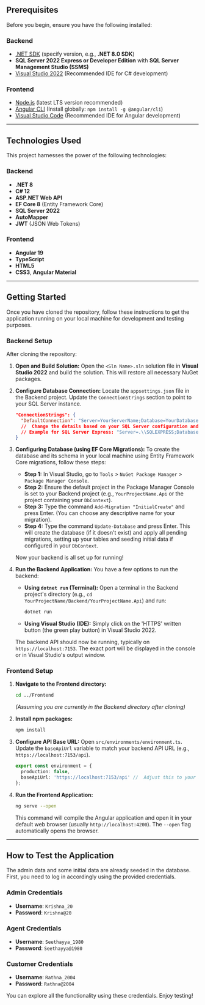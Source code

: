 ## Prerequisites
 
Before you begin, ensure you have the following installed:
 
### Backend 
* [.NET SDK](https://dotnet.microsoft.com/download) (specify version, e.g., **.NET 8.0 SDK**)
* **SQL Server 2022 Express or Developer Edition** with **SQL Server Management Studio (SSMS)**
* [Visual Studio 2022](https://visualstudio.microsoft.com/vs/) (Recommended IDE for C# development)
 
### Frontend 
* [Node.js](https://nodejs.org/en/download/) (latest LTS version recommended)
* [Angular CLI](https://angular.io/cli) (Install globally: `npm install -g @angular/cli`)
* [Visual Studio Code](https://code.visualstudio.com/) (Recommended IDE for Angular development)
 
---
 
## Technologies Used
 
This project harnesses the power of the following technologies:
 
### Backend 
* **.NET 8**
* **C# 12**
* **ASP.NET Web API**
* **EF Core 8** (Entity Framework Core)
* **SQL Server 2022**
* **AutoMapper**
* **JWT** (JSON Web Tokens)
 
### Frontend 
* **Angular 19**
* **TypeScript**
* **HTML5**
* **CSS3**, **Angular Material**
 
---
 
## Getting Started
 
Once you have cloned the repository, follow these instructions to get the application running on your local machine for development and testing purposes.
 
### Backend Setup
 
After cloning the repository:
 
1.  **Open and Build Solution:**
    Open the `<Sln Name>.sln` solution file in **Visual Studio 2022** and build the solution. This will restore all necessary NuGet packages.
 
2.  **Configure Database Connection:**
    Locate the `appsettings.json` file in the Backend project. Update the `ConnectionStrings` section to point to your SQL Server instance.
 
    ```json
    "ConnectionStrings": {
      "DefaultConnection": "Server=YourServerName;Database=YourDatabaseName;Integrated Security=True;TrustServerCertificate=True;"
      //  Change the details based on your SQL Server configuration and requirements.
      // Example for SQL Server Express: "Server=.\\SQLEXPRESS;Database=YourDatabaseName;Integrated Security=True;TrustServerCertificate=True;"
    }
    ```
 
3.  **Configuring Database (using EF Core Migrations):**
    To create the database and its schema in your local machine using Entity Framework Core migrations, follow these steps:
 
    * **Step 1:** In Visual Studio, go to `Tools` > `NuGet Package Manager` > `Package Manager Console`.
    * **Step 2:** Ensure the default project in the Package Manager Console is set to your Backend project (e.g., `YourProjectName.Api` or the project containing your `DbContext`).
    * **Step 3:** Type the command `Add-Migration "InitialCreate"` and press Enter. (You can choose any descriptive name for your migration).
    * **Step 4:** Type the command `Update-Database` and press Enter.
        This will create the database (if it doesn't exist) and apply all pending migrations, setting up your tables and seeding initial data if configured in your `DbContext`.
 
    Now your backend is all set up for running!
 
4.  **Run the Backend Application:**
    You have a few options to run the backend:
 
    * **Using `dotnet run` (Terminal):**
        Open a terminal in the Backend project's directory (e.g., `cd YourProjectName/Backend/YourProjectName.Api`) and run:
        ```bash
        dotnet run
        ```
    * **Using Visual Studio (IDE):**
        Simply click on the 'HTTPS' written button (the green play button) in Visual Studio 2022.
 
    The backend API should now be running, typically on `https://localhost:7153`. The exact port will be displayed in the console or in Visual Studio's output window.
 
### Frontend Setup
 
1.  **Navigate to the Frontend directory:**
    ```bash
    cd ../Frontend
    ```
    *(Assuming you are currently in the Backend directory after cloning)*
 
2.  **Install npm packages:**
    ```bash
    npm install
    ```
 
3.  **Configure API Base URL:**
    Open `src/environments/environment.ts`. Update the `baseApiUrl` variable to match your backend API URL (e.g., `https://localhost:7153/api`).
 
    ```typescript
    export const environment = {
      production: false,
      baseApiUrl: 'https://localhost:7153/api' //  Adjust this to your backend API URL
    };
    ```
 
4.  **Run the Frontend Application:**
    ```bash
    ng serve --open
    ```
    This command will compile the Angular application and open it in your default web browser (usually `http://localhost:4200`). The `--open` flag automatically opens the browser.
 
---
 
## How to Test the Application
 
The admin data and some initial data are already seeded in the database. First, you need to log in accordingly using the provided credentials.
 
### Admin Credentials 
* **Username**: `Krishna_20`
* **Password**: `Krishna@20`
 
### Agent Credentials 
* **Username**: `Seethayya_1980`
* **Password**: `Seethayya@1980`
 
### Customer Credentials 
* **Username**: `Rathna_2004`
* **Password**: `Rathna@2004`
 
You can explore all the functionality using these credentials. Enjoy testing!